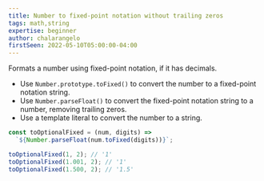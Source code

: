 ```yaml
---
title: Number to fixed-point notation without trailing zeros
tags: math,string
expertise: beginner
author: chalarangelo
firstSeen: 2022-05-10T05:00:00-04:00
---
```


Formats a number using fixed-point notation, if it has decimals.

- Use `Number.prototype.toFixed()` to convert the number to a fixed-point notation string.
- Use `Number.parseFloat()` to convert the fixed-point notation string to a number, removing trailing zeros.
- Use a template literal to convert the number to a string.

```js
const toOptionalFixed = (num, digits) =>
  `${Number.parseFloat(num.toFixed(digits))}`;
```

```js
toOptionalFixed(1, 2); // '1'
toOptionalFixed(1.001, 2); // '1'
toOptionalFixed(1.500, 2); // '1.5'
```
